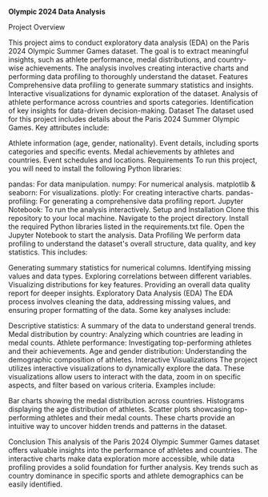 **Olympic 2024 Data Analysis**

Project Overview

This project aims to conduct exploratory data analysis (EDA) on the Paris 2024 Olympic Summer Games dataset. The goal is to extract meaningful insights, such as athlete performance, medal distributions, and country-wise achievements. The analysis involves creating interactive charts and performing data profiling to thoroughly understand the dataset.
Features
Comprehensive data profiling to generate summary statistics and insights.
Interactive visualizations for dynamic exploration of the dataset.
Analysis of athlete performance across countries and sports categories.
Identification of key insights for data-driven decision-making.
Dataset
The dataset used for this project includes details about the Paris 2024 Summer Olympic Games. Key attributes include:

Athlete information (age, gender, nationality).
Event details, including sports categories and specific events.
Medal achievements by athletes and countries.
Event schedules and locations.
Requirements
To run this project, you will need to install the following Python libraries:

pandas: For data manipulation.
numpy: For numerical analysis.
matplotlib & seaborn: For visualizations.
plotly: For creating interactive charts.
pandas-profiling: For generating a comprehensive data profiling report.
Jupyter Notebook: To run the analysis interactively.
Setup and Installation
Clone this repository to your local machine.
Navigate to the project directory.
Install the required Python libraries listed in the requirements.txt file.
Open the Jupyter Notebook to start the analysis.
Data Profiling
We perform data profiling to understand the dataset's overall structure, data quality, and key statistics. This includes:

Generating summary statistics for numerical columns.
Identifying missing values and data types.
Exploring correlations between different variables.
Visualizing distributions for key features.
Providing an overall data quality report for deeper insights.
Exploratory Data Analysis (EDA)
The EDA process involves cleaning the data, addressing missing values, and ensuring proper formatting of the data. Some key analyses include:

Descriptive statistics: A summary of the data to understand general trends.
Medal distribution by country: Analyzing which countries are leading in medal counts.
Athlete performance: Investigating top-performing athletes and their achievements.
Age and gender distribution: Understanding the demographic composition of athletes.
Interactive Visualizations
The project utilizes interactive visualizations to dynamically explore the data. These visualizations allow users to interact with the data, zoom in on specific aspects, and filter based on various criteria. Examples include:

Bar charts showing the medal distribution across countries.
Histograms displaying the age distribution of athletes.
Scatter plots showcasing top-performing athletes and their medal counts.
These charts provide an intuitive way to uncover hidden trends and patterns in the dataset.

Conclusion
This analysis of the Paris 2024 Olympic Summer Games dataset offers valuable insights into the performance of athletes and countries. The interactive charts make data exploration more accessible, while data profiling provides a solid foundation for further analysis. Key trends such as country dominance in specific sports and athlete demographics can be easily identified.
